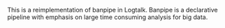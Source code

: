
This is a reimplementation of banpipe in Logtalk. 
Banpipe is a declarative pipeline with emphasis on large time consuming analysis for big data.
